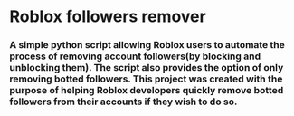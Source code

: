 # Roblox followers remover
### A simple python script allowing Roblox users to automate the process of removing account followers(by blocking and unblocking them). The script also provides the option of only removing botted followers. This project was created with the purpose of helping Roblox developers quickly remove botted followers from their accounts if they wish to do so. 


